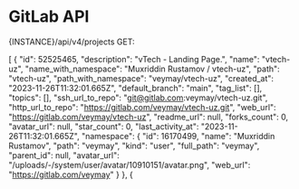 # GitLab API

{INSTANCE}/api/v4/projects GET:

[
      {
      "id": 52525465,
      "description": "vTech - Landing Page.",
      "name": "vtech-uz",
      "name_with_namespace": "Muxriddin Rustamov / vtech-uz",
      "path": "vtech-uz",
      "path_with_namespace": "veymay/vtech-uz",
      "created_at": "2023-11-26T11:32:01.665Z",
      "default_branch": "main",
      "tag_list": [],
      "topics": [],
      "ssh_url_to_repo": "git@gitlab.com:veymay/vtech-uz.git",
      "http_url_to_repo": "https://gitlab.com/veymay/vtech-uz.git",
      "web_url": "https://gitlab.com/veymay/vtech-uz",
      "readme_url": null,
      "forks_count": 0,
      "avatar_url": null,
      "star_count": 0,
      "last_activity_at": "2023-11-26T11:32:01.665Z",
      "namespace":       {
         "id": 16170499,
         "name": "Muxriddin Rustamov",
         "path": "veymay",
         "kind": "user",
         "full_path": "veymay",
         "parent_id": null,
         "avatar_url": "/uploads/-/system/user/avatar/10910151/avatar.png",
         "web_url": "https://gitlab.com/veymay"
      }
   },
      {